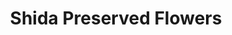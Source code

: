 ---
title: "Shida Preserved Flowers"
url: /bury-st-edmunds/shida-preserved-flowers/
shop: Blumen
---